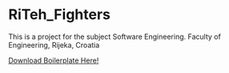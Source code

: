 # RiTeh_Fighters
This is a project for the subject Software Engineering. Faculty of Engineering, Rijeka, Croatia

[Download Boilerplate Here!](https://www.mediafire.com/file/adu63k6indu42ae/RiTeh_Fighters.rar/file)
